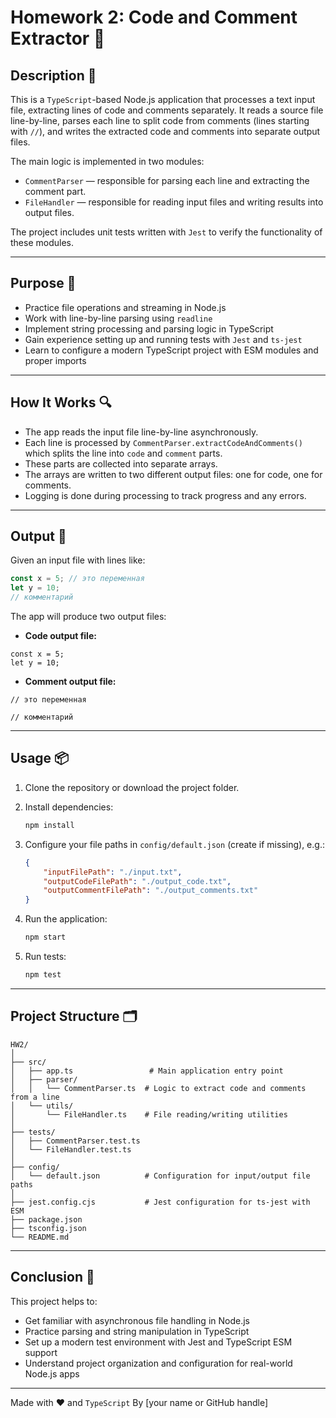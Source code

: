# Homework 2: Code and Comment Extractor 📝

## Description 📝

This is a `TypeScript`-based Node.js application that processes a text input file, extracting lines of code and comments separately.
It reads a source file line-by-line, parses each line to split code from comments (lines starting with `//`), and writes the extracted code and comments into separate output files.

The main logic is implemented in two modules:

-   `CommentParser` — responsible for parsing each line and extracting the comment part.
-   `FileHandler` — responsible for reading input files and writing results into output files.

The project includes unit tests written with `Jest` to verify the functionality of these modules.

---

## Purpose 🎯

-   Practice file operations and streaming in Node.js
-   Work with line-by-line parsing using `readline`
-   Implement string processing and parsing logic in TypeScript
-   Gain experience setting up and running tests with `Jest` and `ts-jest`
-   Learn to configure a modern TypeScript project with ESM modules and proper imports

---

## How It Works 🔍

-   The app reads the input file line-by-line asynchronously.
-   Each line is processed by `CommentParser.extractCodeAndComments()` which splits the line into `code` and `comment` parts.
-   These parts are collected into separate arrays.
-   The arrays are written to two different output files: one for code, one for comments.
-   Logging is done during processing to track progress and any errors.

---

## Output 📜

Given an input file with lines like:

```js
const x = 5; // это переменная
let y = 10;
// комментарий
```

The app will produce two output files:

-   **Code output file:**

```
const x = 5;
let y = 10;

```

-   **Comment output file:**

```
// это переменная

// комментарий
```

---

## Usage 📦

1. Clone the repository or download the project folder.

2. Install dependencies:

    ```bash
    npm install
    ```

3. Configure your file paths in `config/default.json` (create if missing), e.g.:

    ```json
    {
    	"inputFilePath": "./input.txt",
    	"outputCodeFilePath": "./output_code.txt",
    	"outputCommentFilePath": "./output_comments.txt"
    }
    ```

4. Run the application:

    ```bash
    npm start
    ```

5. Run tests:

    ```bash
    npm test
    ```

---

## Project Structure 🗂

```
HW2/
│
├── src/
│   ├── app.ts                 # Main application entry point
│   ├── parser/
│   │   └── CommentParser.ts  # Logic to extract code and comments from a line
│   └── utils/
│       └── FileHandler.ts    # File reading/writing utilities
│
├── tests/
│   ├── CommentParser.test.ts
│   └── FileHandler.test.ts
│
├── config/
│   └── default.json          # Configuration for input/output file paths
│
├── jest.config.cjs           # Jest configuration for ts-jest with ESM
├── package.json
├── tsconfig.json
└── README.md
```

---

## Conclusion 🚀

This project helps to:

-   Get familiar with asynchronous file handling in Node.js
-   Practice parsing and string manipulation in TypeScript
-   Set up a modern test environment with Jest and TypeScript ESM support
-   Understand project organization and configuration for real-world Node.js apps

---

Made with ❤️ and `TypeScript`
By \[your name or GitHub handle]
